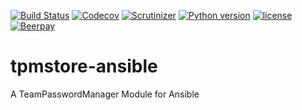 [![Build Status](https://travis-ci.org/peshay/tpmstore.svg?branch=devel)](https://travis-ci.org/peshay/tpmstore)
[![Codecov](https://codecov.io/gh/peshay/tpmstore/branch/devel/graph/badge.svg)](https://codecov.io/gh/peshay/tpmstore/branch/devel)
[![Scrutinizer](https://img.shields.io/scrutinizer/g/peshay/tpmstore.svg)](https://scrutinizer-ci.com/g/peshay/tpmstore/)
[![Python version](https://img.shields.io/pypi/pyversions/tpmstore.svg)](https://pypi.python.org/pypi/tpmstore)
[![license](https://img.shields.io/github/license/peshay/tpmstore.svg)](https://github.com/peshay/tpmstore/blob/devel/LICENSE)
[![Beerpay](https://beerpay.io/peshay/tpmstore/badge.svg?style=beer)](https://beerpay.io/peshay/tpmstore)


# tpmstore-ansible
A TeamPasswordManager Module for Ansible
